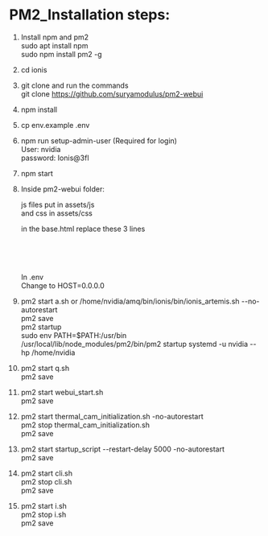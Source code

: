 # PM2_Installation steps: 
1. Install npm and pm2<br>
   sudo apt install npm<br>
   sudo npm install pm2 -g
2. cd ionis
3. git clone and run the commands<br>
   git clone https://github.com/suryamodulus/pm2-webui
4. npm install
5. cp env.example .env
6. npm run setup-admin-user (Required for login)<br>
   User: nvidia<br>
   password: Ionis@3fl
7. npm start
8. Inside pm2-webui folder:<br>

   js files put in assets/js<br>
   and css in assets/css<br>
   
   in the base.html replace these 3 lines<br>
   <script src="/assets/js/jquery-3.6.0.min.js" ></script><br>
   <script src="/assets/js/tabler.min.js"></script><br>
   <link rel="stylesheet" href="/assets/css/css/tabler.min.css"><br>

   In .env<br>
   Change to HOST=0.0.0.0<br>
   
10. pm2 start a.sh or /home/nvidia/amq/bin/ionis/bin/ionis_artemis.sh --no-autorestart<br>
   pm2 save<br>
   pm2 startup<br>
   sudo env PATH=$PATH:/usr/bin /usr/local/lib/node_modules/pm2/bin/pm2 startup systemd -u nvidia --hp /home/nvidia
11. pm2 start q.sh<br>
    pm2 save
12. pm2 start webui_start.sh<br>
    pm2 save
13. pm2 start thermal_cam_initialization.sh -no-autorestart<br>
    pm2 stop thermal_cam_initialization.sh<br>
    pm2 save
14. pm2 start startup_script --restart-delay 5000 -no-autorestart<br>
    pm2 save

15. pm2 start cli.sh<br>
    pm2 stop cli.sh<br>
    pm2 save
16. pm2 start i.sh<br>
    pm2 stop i.sh<br>
    pm2 save
 
 
